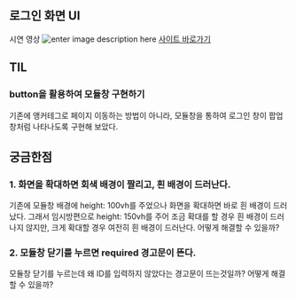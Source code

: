 ##  로그인 화면 UI

시연 영상
![enter image description here](https://blog.kakaocdn.net/dn/WWDWE/btrzdM14j6k/zAktNmDkTyLbyl8RD636gK/img.gif)
[사이트 바로가기](https://wannabecm.github.io/LoginUI_ver2/)

## TIL
### button을 활용하여 모듈창 구현하기
기존에 앵커테그로 페이지 이동하는 방법이 아니라, 모듈창을 통하여 로그인 창이 팝업창처럼 나타나도록 구현해 보았다.

## 궁금한점
### 1. 화면을 확대하면 회색 배경이 짤리고, 흰 배경이 드러난다.
기존에 모듈창 배경에 height: 100vh를 주었으나 화면을 확대하면 바로 흰 배경이 드러났다. 그래서 임시방편으로 height: 150vh를 주어 조금 확대를 할 경우 흰 배경이 드러나지 않지만, 크게 확대할 경우 여전히 흰 배경이 드러난다. 어떻게 해결할 수 있을까? 
### 2. 모듈창 닫기를 누르면 required 경고문이 뜬다.
모듈창 닫기를 누르는데 왜 ID를 입력하지 않았다는 경고문이 뜨는것일까? 어떻게 해결할 수 있을까?
